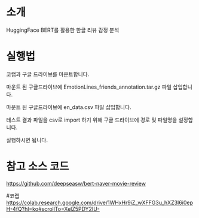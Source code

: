 # 소개
HuggingFace BERT를 활용한 한글 리뷰 감정 분석

# 실행법
코랩과 구글 드라이브를 마운트합니다.

마운트 된 구글드라이브에 EmotionLines_friends_annotation.tar.gz 파일 삽입합니다.

마운트 된 구글드라이브에 en_data.csv 파일 삽입합니다.

테스트 결과 파일을 csv로 import 하기 위해 구글 드라이브에 경로 및 파일명을 설정합니다. 

실행하시면 됩니다. 

# 참고 소스 코드
https://github.com/deepseasw/bert-naver-movie-review

#코랩
https://colab.research.google.com/drive/1WHxHr9iZ_wXFFG3u_hXZ3I6i0epH-4fQ?hl=ko#scrollTo=XelZ5PDY2IU-
